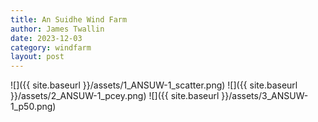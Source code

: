 ```yaml
---
title: An Suidhe Wind Farm
author: James Twallin
date: 2023-12-03
category: windfarm
layout: post
---
```

![]({{ site.baseurl }}/assets/1_ANSUW-1_scatter.png)
![]({{ site.baseurl }}/assets/2_ANSUW-1_pcey.png)
![]({{ site.baseurl }}/assets/3_ANSUW-1_p50.png)

